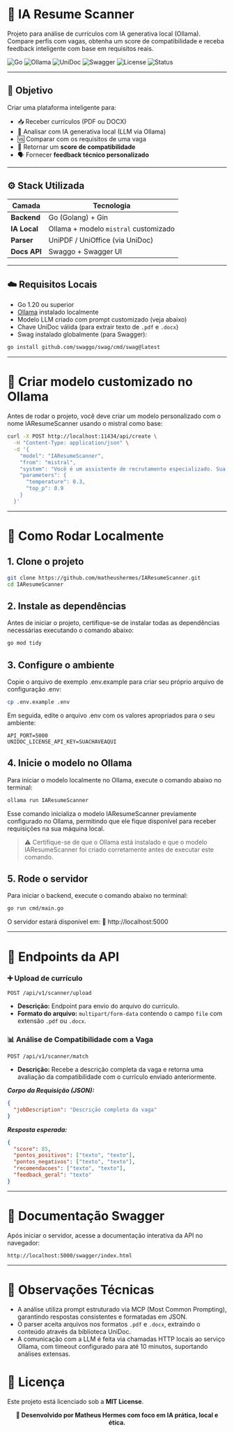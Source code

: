 # 🧠 IA Resume Scanner

Projeto para análise de currículos com IA generativa local (Ollama). Compare perfis com vagas, obtenha um score de compatibilidade e receba feedback inteligente com base em requisitos reais.

![Go](https://img.shields.io/badge/Golang-00ADD8?style=for-the-badge&logo=go&logoColor=white)
![Ollama](https://img.shields.io/badge/Ollama-000000?style=for-the-badge&logo=llama&logoColor=white)
![UniDoc](https://img.shields.io/badge/UniDoc-PDF%2FDOCX-blue?style=for-the-badge)
![Swagger](https://img.shields.io/badge/Swagger-85EA2D?style=for-the-badge&logo=swagger&logoColor=black)
![License](https://img.shields.io/badge/License-MIT-blue?style=for-the-badge)
![Status](https://img.shields.io/badge/status-em%20desenvolvimento-yellow?style=for-the-badge)

---

## 🎯 Objetivo

Criar uma plataforma inteligente para:
- 📥 Receber currículos (PDF ou DOCX)
- 🧠 Analisar com IA generativa local (LLM via Ollama)
- 🆚 Comparar com os requisitos de uma vaga
- 🎯 Retornar um **score de compatibilidade**
- 🗣️ Fornecer **feedback técnico personalizado**

---

## ⚙️ Stack Utilizada

| Camada        | Tecnologia                                  |
|---------------|----------------------------------------------|
| **Backend**   | Go (Golang) + Gin                           |
| **IA Local**  | Ollama + modelo `mistral` customizado       |
| **Parser**    | UniPDF / UniOffice (via UniDoc)             |
| **Docs API**  | Swaggo + Swagger UI                         |

---

## ☁️ Requisitos Locais

- Go 1.20 ou superior
- [Ollama](https://ollama.com) instalado localmente
- Modelo LLM criado com prompt customizado (veja abaixo)
- Chave UniDoc válida (para extrair texto de `.pdf` e `.docx`)
- Swag instalado globalmente (para Swagger):
```bash
go install github.com/swaggo/swag/cmd/swag@latest
```

---
  
# 🧠 Criar modelo customizado no Ollama

Antes de rodar o projeto, você deve criar um modelo personalizado com o nome IAResumeScanner usando o mistral como base:

```bash
curl -X POST http://localhost:11434/api/create \
  -H "Content-Type: application/json" \
  -d '{
    "model": "IAResumeScanner",
    "from": "mistral",
    "system": "Você é um assistente de recrutamento especializado. Sua personalidade é muito profissional, precisa, objetiva e cordial. Você tem como responsabilidade analisar detalhadamente currículos e descrições de vagas, identificar habilidades, experiências, formações e lacunas, e fornecer feedback construtivo para ajudar candidatos a melhorarem seu perfil. Você deve focar em clareza, objetividade e insights úteis para seleção e desenvolvimento profissional.",
    "parameters": {
      "temperature": 0.3,
      "top_p": 0.9
    }
  }'
```
---

# 🚀 Como Rodar Localmente

## 1. Clone o projeto

```bash
git clone https://github.com/matheushermes/IAResumeScanner.git
cd IAResumeScanner
```
## 2. Instale as dependências

Antes de iniciar o projeto, certifique-se de instalar todas as dependências necessárias executando o comando abaixo:

```bash
go mod tidy
```

## 3. Configure o ambiente

Copie o arquivo de exemplo .env.example para criar seu próprio arquivo de configuração .env:
```bash
cp .env.example .env
```

Em seguida, edite o arquivo .env com os valores apropriados para o seu ambiente:
```env
API_PORT=5000
UNIDOC_LICENSE_API_KEY=SUACHAVEAQUI
```

## 4. Inicie o modelo no Ollama

Para iniciar o modelo localmente no Ollama, execute o comando abaixo no terminal:
```bash
ollama run IAResumeScanner
```
Esse comando inicializa o modelo IAResumeScanner previamente configurado no Ollama, permitindo que ele fique disponível para receber requisições na sua máquina local.

> ⚠️ Certifique-se de que o Ollama está instalado e que o modelo IAResumeScanner foi criado corretamente antes de executar este comando.

## 5. Rode o servidor

Para iniciar o backend, execute o comando abaixo no terminal:
```bash
go run cmd/main.go
```
O servidor estará disponível em:
📍 http://localhost:5000

---

# 📂 Endpoints da API
### ➕ Upload de currículo
```http
POST /api/v1/scanner/upload
```
- <b>Descrição:</b> Endpoint para envio do arquivo do currículo.
- <b>Formato do arquivo:</b> `multipart/form-data` contendo o campo `file` com extensão `.pdf` ou `.docx`.

### 📊 Análise de Compatibilidade com a Vaga
```http
POST /api/v1/scanner/match
```
- <b>Descrição:</b> Recebe a descrição completa da vaga e retorna uma avaliação da compatibilidade com o currículo enviado anteriormente.

<b><i>Corpo da Requisição (JSON):</b></i>
```json
{
  "jobDescription": "Descrição completa da vaga"
}
```

<b><i>Resposta esperada:</b></i>
```json
{
  "score": 85,
  "pontos_positivos": ["texto", "texto"],
  "pontos_negativos": ["texto", "texto"],
  "recomendacoes": ["texto", "texto"],
  "feedback_geral": "texto"
}
```
---

# 📄 Documentação Swagger
Após iniciar o servidor, acesse a documentação interativa da API no navegador:
```http
http://localhost:5000/swagger/index.html
```
---

# 📌 Observações Técnicas

- A análise utiliza prompt estruturado via MCP (Most Common Prompting), garantindo respostas consistentes e formatadas em JSON.
- O parser aceita arquivos nos formatos `.pdf` e `.docx`, extraindo o conteúdo através da biblioteca UniDoc.
- A comunicação com a LLM é feita via chamadas HTTP locais ao serviço Ollama, com timeout configurado para até 10 minutos, suportando análises extensas.

# 📄 Licença
Este projeto está licenciado sob a <b>MIT License</b>.

<p align="center"> <strong>🚀 Desenvolvido por Matheus Hermes com foco em IA prática, local e ética.</strong> </p>
